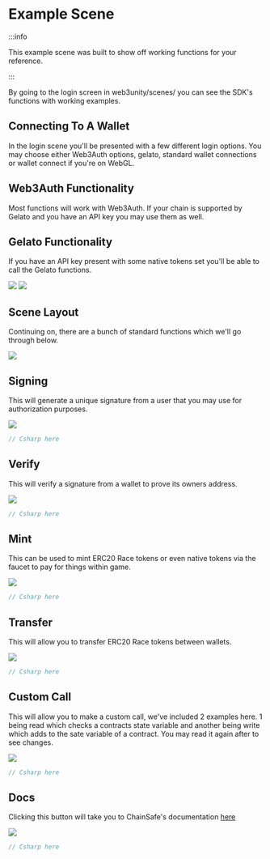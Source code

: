 ﻿---
slug: /current/example-scene
sidebar_position: 17
sidebar_label: Example Scene
---


# Example Scene

:::info

This example scene was built to show off working functions for your reference.

:::

By going to the login screen in web3unity/scenes/ you can see the SDK's functions with working examples.

## Connecting To A Wallet 
In the login scene you'll be presented with a few different login options. You may choose either Web3Auth options, gelato, standard wallet connections or wallet connect if you're on WebGL.

## Web3Auth Functionality
Most functions will work with Web3Auth. If your chain is supported by Gelato and you have an API key you may use them as well.

## Gelato Functionality
If you have an API key present with some native tokens set you'll be able to call the Gelato functions.

![](v2Assets/BlockRacers1.png)
![](v2Assets/BlockRacers18.png)

## Scene Layout
Continuing on, there are a bunch of standard functions which we'll go through below.

![](v2Assets/BlockRacers2.png)

## Signing
This will generate a unique signature from a user that you may use for authorization purposes.

![](v2Assets/BlockRacers3.png)

```csharp
// Csharp here
```

## Verify
This will verify a signature from a wallet to prove its owners address.

![](v2Assets/BlockRacers4.png)

```csharp
// Csharp here
```

## Mint
This can be used to mint ERC20 Race tokens or even native tokens via the faucet to pay for things within game.

![](v2Assets/BlockRacers5.png)

```csharp
// Csharp here
```

## Transfer
This will allow you to transfer ERC20 Race tokens between wallets.

![](v2Assets/BlockRacers6.png)

```csharp
// Csharp here
```

## Custom Call
This will allow you to make a custom call, we've included 2 examples here. 1 being read which checks a contracts state variable and another being write which adds to the sate variable of a contract. You may read it again after to see changes.

![](v2Assets/BlockRacers7.png)

```csharp
// Csharp here
```

## Docs
Clicking this button will take you to ChainSafe's documentation [here](https://docs.gaming.chainsafe.io/)

![](v2Assets/BlockRacers8.png)

```csharp
// Csharp here
```
